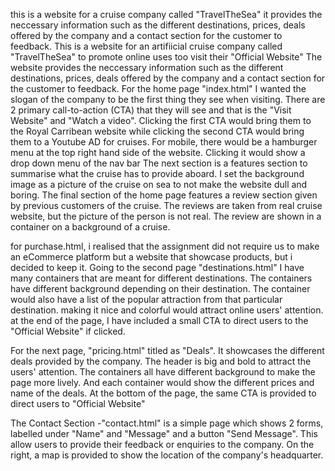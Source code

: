 this is a website for a cruise company called "TravelTheSea"
it provides the neccessary information such as the different destinations, prices, deals offered by the company and a contact section for the customer to feedback. 
This is a website for an artifiicial cruise company called "TravelTheSea" to promote online uses too visit their "Official Website"
The website provides the neccessary information such as the different destinations, prices, deals offered by the company and a contact section for the customer to feedback. 
For the home page "index.html" I wanted the slogan of the company to be the first thing they see when visiting. There are 2 primary call-to-action (CTA) that they will see and that is the "Visit Website" and "Watch a video". Clicking the first CTA would bring them to the Royal Carribean website while clicking the second CTA would bring them to a Youtube AD for cruises.
For mobile, there would be a hamburger menu at the top right hand side of the website. Clicking it would show a drop down menu of the nav bar
The next section is a features section to summarise what the cruise has to provide aboard. I set the background image as a picture of the cruise on sea to not make the website dull and boring.
The final section of the home page features a review section given by previous customers of the cruise. The reviews are taken from real cruise website, but the picture of the person is not real. The review are shown in a container on a background of a cruise.

for purchase.html, i realised that the assignment did not require us to make an eCommerce platform but a website that showcase products, but i decided to keep it.
Going to the second page "destinations.html" I have many containers that are meant for different destinations. The containers have different background depending on their destination. The container would also have a list of the popular attraction from that particular destination. making it nice and colorful would attract online users' attention. at the end of the page, I have included a small CTA to direct users to the "Official Website" if clicked.

For the next page, "pricing.html" titled as "Deals". It showcases the different deals provided by the company. The header is big and bold to attract the users' attention. The containers all have different background to make the page more lively. And each container would show the different prices and name of the deals. At the bottom of the page, the same CTA is provided to direct users to "Official Website" 

The Contact Section -"contact.html" is a simple page which shows 2 forms, labelled under "Name" and "Message" and a button "Send Message". This allow users to provide their feedback or enquiries to the company. On the right, a map is provided to show the location of the company's headquarter.
